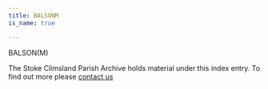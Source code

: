 ```yaml
---
title: BALSONM
is_name: true

---
```


BALSON(M)


The Stoke Climsland Parish Archive holds material under this index entry. To find out more please [contact us](/contact/)
